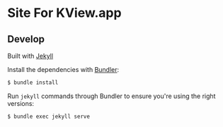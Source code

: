# Site For KView.app

## Develop

Built with [Jekyll](http://jekyllrb.com/)

Install the dependencies with [Bundler](http://bundler.io/):

~~~bash
$ bundle install
~~~

Run `jekyll` commands through Bundler to ensure you're using the right versions:

~~~bash
$ bundle exec jekyll serve
~~~
